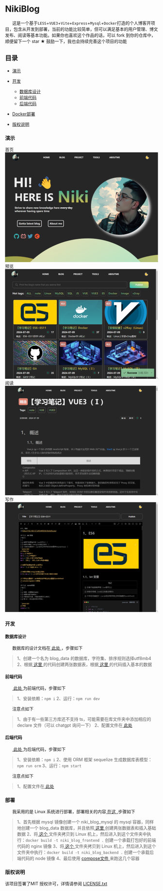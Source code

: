 # NikiBlog

&nbsp;&nbsp;&nbsp;&nbsp;&nbsp;&nbsp;这是一个基于`LESS`+`VUE3`+`Vite`+`Express`+`Mysql`+`Docker`打造的个人博客开项目，包含从开发到部署，当前的功能比较简单，但可以满足基本的用户管理、博文发布、阅读等基本功能。如果你也喜欢这个作品的话，可以 fork 到你的仓库中，顺便留下一个 star ★ 鼓励一下，我也会持续完善这个项目的功能
 
## 目录

- [演示](#演示)
- [开发](#开发)
  - [数据库设计](#数据库设计)
  - [前端代码](#前端代码)
  - [后端代码](#后端代码)

- [Docker部署](#部署)
- [版权说明](#版权说明)

### 演示
首页
![首页](https://github.com/Niki-Huang/NikiBlog_Frontend/blob/main/public/home.png?raw=true)
预览
![预览](https://github.com/Niki-Huang/NikiBlog_Frontend/blob/main/public/blog.jpg?raw=true)
阅读
![阅读](https://github.com/Niki-Huang/NikiBlog_Frontend/blob/main/public/read.jpg?raw=true)
写作
![写作](https://github.com/Niki-Huang/NikiBlog_Frontend/blob/main/public/write.png?raw=true)

### 开发

#### 数据库设计
&nbsp;&nbsp;&nbsp;&nbsp;&nbsp;&nbsp;数据库的设计文档在[ 此处 ](https://github.com/Niki-Huang/NikiBlog_Backend/blob/main/doc/%E6%95%B0%E6%8D%AE%E8%A1%A8%E8%AE%BE%E8%AE%A1.xls)，步骤如下
>1、创建一个名为 blog_data 的数据库，字符集、排序规则选择utf8mb4
2、根据[ 这里 ](https://github.com/Niki-Huang/NikiBlog_Deployment/blob/main/Mysql/create_sql.txt)的代码创建两张数据表，根据[ 这里 ](https://github.com/Niki-Huang/NikiBlog_Deployment/blob/main/Mysql/insert_sql.txt)的代码插入基本的数据

#### 前端代码
&nbsp;&nbsp;&nbsp;&nbsp;&nbsp;&nbsp;[ 此处 ](https://github.com/Niki-Huang/NikiBlog_Frontend)为前端代码，步骤如下
>1、安装依赖：`npm i`
>2、运行：`npm run dev`

&nbsp;&nbsp;&nbsp;&nbsp;&nbsp;&nbsp;注意点如下
>1、由于有一些第三方库还不支持 ts，可能需要在库文件夹中添加相应的 declare 文件（可以 chatgpt 询问一下）
>2、配置文件在[ 此处 ](https://github.com/Niki-Huang/NikiBlog_Frontend/blob/main/src/config.ts)


#### 后端代码
&nbsp;&nbsp;&nbsp;&nbsp;&nbsp;&nbsp;[ 此处 ](https://github.com/Niki-Huang/NikiBlog_Backend)为后端代码，步骤如下
>1、安装依赖：`npm i`
>2、使用 ORM 框架 sequelize 生成数据库表模型：`npm run orm`
>3、运行：`npm start`

&nbsp;&nbsp;&nbsp;&nbsp;&nbsp;&nbsp;注意点如下
>1、配置文件在[ 此处 ](https://github.com/Niki-Huang/NikiBlog_Backend/blob/main/config.js)

### 部署
&nbsp;&nbsp;&nbsp;&nbsp;&nbsp;&nbsp;我采用的是 Linux 系统进行部署，部署相关的内容[ 在这 ](https://github.com/Niki-Huang/NikiBlog_Deployment),步骤如下
>1、首先根据 mysql 镜像创建一个 niki_blog_mysql 的 mysql 容器，同样地创建一个 blog_data 数据库，并且依照[ 这里 ](https://github.com/Niki-Huang/NikiBlog_Deployment/tree/main/Mysql)创建两张数据表和插入基础数据
>2、将[ 这个 ](https://github.com/Niki-Huang/NikiBlog_Deployment/tree/main/Frontend) 文件夹拷贝到 Linux 机上，然后进入到这个文件夹中执行：`docker build -t niki_blog_frontend .` 创建一个承载打包好的前端代码的 nginx 镜像
>3、将[ 这个 ](https://github.com/Niki-Huang/NikiBlog_Deployment/tree/main/Backend)文件夹拷贝到 Linux 机上，然后进入到这个文件夹中执行：`docker build -t niki_blog_backend .` 创建一个承载后端代码的 node 镜像
4、最后使用 [ compose文件 ](https://github.com/Niki-Huang/NikiBlog_Deployment/blob/main/compose.yaml)来跑这几个容器

### 版权说明

该项目签署了MIT 授权许可，详情请参阅 [LICENSE.txt](https://github.com/Niki-Huang/NikiBlog_Backend/blob/main/LICENSE)

<!-- links -->
[license-shield]: https://img.shields.io/github/license/shaojintian/Best_README_template.svg?style=flat-square
[license-url]: https://github.com/Niki-Huang/NikiBlog_Backend/blob/main/LICENSE